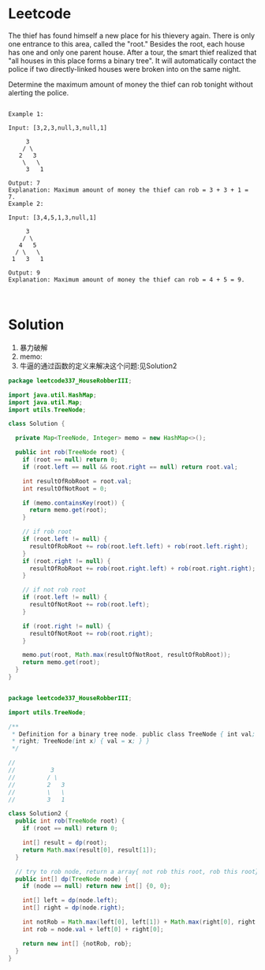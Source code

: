 # Leetcode
The thief has found himself a new place for his thievery again. There is only one entrance to this area, called the "root." Besides the root, each house has one and only one parent house. After a tour, the smart thief realized that "all houses in this place forms a binary tree". It will automatically contact the police if two directly-linked houses were broken into on the same night.

Determine the maximum amount of money the thief can rob tonight without alerting the police.


```

Example 1:

Input: [3,2,3,null,3,null,1]

     3
    / \
   2   3
    \   \ 
     3   1

Output: 7 
Explanation: Maximum amount of money the thief can rob = 3 + 3 + 1 = 7.
Example 2:

Input: [3,4,5,1,3,null,1]

     3
    / \
   4   5
  / \   \ 
 1   3   1

Output: 9
Explanation: Maximum amount of money the thief can rob = 4 + 5 = 9.



```
# Solution

1. 暴力破解
2. memo: 
3. 牛逼的通过函数的定义来解决这个问题:见Solution2

```java
package leetcode337_HouseRobberIII;

import java.util.HashMap;
import java.util.Map;
import utils.TreeNode;

class Solution {

  private Map<TreeNode, Integer> memo = new HashMap<>();

  public int rob(TreeNode root) {
    if (root == null) return 0;
    if (root.left == null && root.right == null) return root.val;

    int resultOfRobRoot = root.val;
    int resultOfNotRoot = 0;

    if (memo.containsKey(root)) {
      return memo.get(root);
    }

    // if rob root
    if (root.left != null) {
      resultOfRobRoot += rob(root.left.left) + rob(root.left.right);
    }
    if (root.right != null) {
      resultOfRobRoot += rob(root.right.left) + rob(root.right.right);
    }

    // if not rob root
    if (root.left != null) {
      resultOfNotRoot += rob(root.left);
    }

    if (root.right != null) {
      resultOfNotRoot += rob(root.right);
    }

    memo.put(root, Math.max(resultOfNotRoot, resultOfRobRoot));
    return memo.get(root);
  }
}
```


```java

package leetcode337_HouseRobberIII;

import utils.TreeNode;

/**
 * Definition for a binary tree node. public class TreeNode { int val; TreeNode left; TreeNode
 * right; TreeNode(int x) { val = x; } }
 */

//
//          3
//         / \
//         2   3
//         \   \
//         3   1

class Solution2 {
  public int rob(TreeNode root) {
    if (root == null) return 0;

    int[] result = dp(root);
    return Math.max(result[0], result[1]);
  }

  // try to rob node, return a array{ not rob this root, rob this root};
  public int[] dp(TreeNode node) {
    if (node == null) return new int[] {0, 0};

    int[] left = dp(node.left);
    int[] right = dp(node.right);

    int notRob = Math.max(left[0], left[1]) + Math.max(right[0], right[1]);
    int rob = node.val + left[0] + right[0];

    return new int[] {notRob, rob};
  }
}

```
